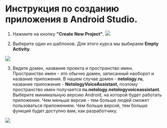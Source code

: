 # Инструкция по созданию приложения в Android Studio.

1. Нажмите на кнопку **"Create New Project"**.
![](./project_creation/1.png)

2. Выберите один из шаблонов. Для этого курса мы выбираем **Empty Activity**.

![](./project_creation/2.png)

3. Ведите домен, название проекта и пространство имен. Пространство имен - это обычно домен, записанный наоборот и название приложения. 
В нашем случае  домен - **netology.ru**, название приложения - **NetologyVoiceAssistant**, поэтому пространство имен получается **ru.netology.netologyvoiceassistant**.
Выберите минимальную версию Android, на которой будет работать приложение. Чем меньше версия - тем больше людей сможет пользоваться приложением. Чем больше версия, тем больше функций будет доступно вам, как разработчику.

![](./project_creation/3.png)
